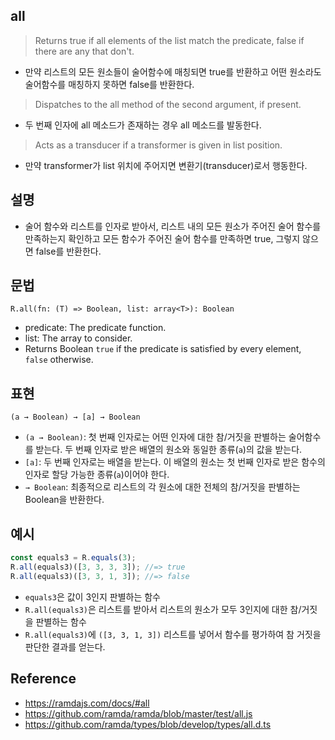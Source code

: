 ## all
> Returns true if all elements of the list match the predicate, false if there are any that don't.
- 만약 리스트의 모든 원소들이 술어함수에 매칭되면 true를 반환하고 어떤 원소라도 술어함수를 매칭하지 못하면 false를 반환한다.

> Dispatches to the all method of the second argument, if present.
- 두 번째 인자에 all 메소드가 존재하는 경우 all 메소드를 발동한다.

> Acts as a transducer if a transformer is given in list position.
- 만약 transformer가 list 위치에 주어지면 변환기(transducer)로서 행동한다.

## 설명
- 술어 함수와 리스트를 인자로 받아서, 리스트 내의 모든 원소가 주어진 술어 함수를 만족하는지 확인하고 모든 함수가 주어진 술어 함수를 만족하면 true, 그렇지 않으면 false를 반환한다.

## 문법
```
R.all(fn: (T) => Boolean, list: array<T>): Boolean
```
- predicate: The predicate function.
- list: The array to consider.
- Returns Boolean `true` if the predicate is satisfied by every element, `false` otherwise.

## 표현
```
(a → Boolean) → [a] → Boolean
```
- `(a → Boolean)`: 첫 번째 인자로는 어떤 인자에 대한 참/거짓을 판별하는 술어함수를 받는다. 두 번째 인자로 받은 배열의 원소와 동일한 종류(`a`)의 값을 받는다.
- `[a]`: 두 번째 인자로는 배열을 받는다. 이 배열의 원소는 첫 번째 인자로 받은 함수의 인자로 할당 가능한 종류(`a`)이어야 한다.
- `→ Boolean`: 최종적으로 리스트의 각 원소에 대한 전체의 참/거짓을 판별하는 Boolean을 반환한다.

## 예시
```js
const equals3 = R.equals(3);
R.all(equals3)([3, 3, 3, 3]); //=> true
R.all(equals3)([3, 3, 1, 3]); //=> false
```
- `equals3`은 값이 3인지 판별하는 함수
- `R.all(equals3)`은 리스트를 받아서 리스트의 원소가 모두 3인지에 대한 참/거짓을 판별하는 함수
- `R.all(equals3)`에 `([3, 3, 1, 3])` 리스트를 넣어서 함수를 평가하여 참 거짓을 판단한 결과를 얻는다.

## Reference
- https://ramdajs.com/docs/#all
- https://github.com/ramda/ramda/blob/master/test/all.js
- https://github.com/ramda/types/blob/develop/types/all.d.ts
